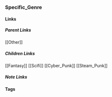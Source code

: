 ### Specific_Genre
#### Links
##### Parent Links
[[Other]]
##### Children Links
[[Fantasy]]
[[Scifi]]
[[Cyber_Punk]]
[[Steam_Punk]]
##### Note Links
#### Tags
